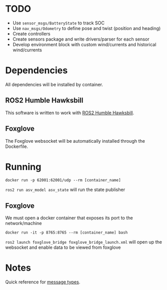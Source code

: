 # TODO
- Use `sensor_msgs/BatteryState` to track SOC
- Use `nav_msgs/Odometry` to define pose and twist (position and heading)
- Create controllers
- Create sensors package and write drivers/parser for each sensor
- Develop environment block with custom wind/currents and historical wind/currents

# Dependencies
All dependencies will be installed by container.
## ROS2 Humble Hawksbill
This software is written to work with [ROS2 Humble Hawksbill](https://docs.ros.org/en/humble/index.html). 

## Foxglove
The Foxglove websocket will be automatically installed through the Dockerfile.

# Running
```
docker run -p 62001:62001/udp --rm [container_name]
```
`ros2 run asv_model asv_state`
will run the state publisher

## Foxglove
We must open a docker container that exposes its port to the network/machine
```
docker run -it -p 8765:8765 --rm [container_name] bash
```
`ros2 launch foxglove_bridge foxglove_bridge_launch.xml`
will open up the websocket and enable data to be viewed from foxglove

# Notes
Quick reference for [message types](https://github.com/ros2/common_interfaces).
